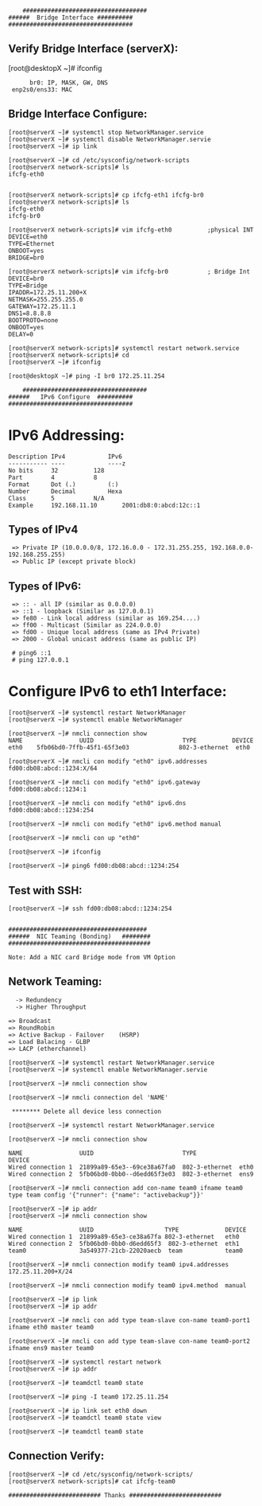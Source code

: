 
        ###################################
	######  Bridge Interface ##########
	###################################

Verify Bridge Interface (serverX):
----------------------------------
[root@desktopX ~]# ifconfig
 
          br0: IP, MASK, GW, DNS
	 enp2s0/ens33: MAC

Bridge Interface Configure:
---------------------------
	[root@serverX ~]# systemctl stop NetworkManager.service 
	[root@serverX ~]# systemctl disable NetworkManager.servie
	[root@serverX ~]# ip link

	[root@serverX ~]# cd /etc/sysconfig/network-scripts
	[root@serverX network-scripts]# ls 
	ifcfg-eth0


	[root@serverX network-scripts]# cp ifcfg-eth1 ifcfg-br0
	[root@serverX network-scripts]# ls 
	ifcfg-eth0
	ifcfg-br0

	[root@serverX network-scripts]# vim ifcfg-eth0          ;physical INT
	DEVICE=eth0
	TYPE=Ethernet
	ONBOOT=yes
	BRIDGE=br0

	[root@serverX network-scripts]# vim ifcfg-br0           ; Bridge Int
	DEVICE=br0
	TYPE=Bridge
	IPADDR=172.25.11.200+X   
	NETMASK=255.255.255.0
	GATEWAY=172.25.11.1
	DNS1=8.8.8.8
	BOOTPROTO=none
	ONBOOT=yes
	DELAY=0

	[root@serverX network-scripts]# systemctl restart network.service 
	[root@serverX network-scripts]# cd
	[root@serverX ~]# ifconfig 

	[root@desktopX ~]# ping -I br0 172.25.11.254

        ###################################
	######   IPv6 Configure  ##########
	###################################

IPv6 Addressing:
================

	Description	IPv4			IPv6
	-----------	----			----z
	No bits		32			128
	Part		4			8
	Format		Dot (.)			(:)
	Number		Decimal			Hexa
	Class		5			N/A
	Example		192.168.11.10		2001:db8:0:abcd:12c::1

Types of IPv4
-------------
	 => Private IP (10.0.0.0/8, 172.16.0.0 - 172.31.255.255, 192.168.0.0-192.168.255.255)
	 => Public IP (except private block)

Types of IPv6:
-------------
	 => :: - all IP (similar as 0.0.0.0)
	 => ::1 - loopback (Similar as 127.0.0.1)
	 => fe80 - Link local address (similar as 169.254....)
	 => ff00 - Multicast (Similar as 224.0.0.0)
	 => fd00 - Unique local address (same as IPv4 Private)
	 => 2000 - Global unicast address (same as public IP)

	 # ping6 ::1
	 # ping 127.0.0.1 

Configure IPv6 to eth1 Interface:
=================================
	[root@serverX ~]# systemctl restart NetworkManager 
	[root@serverX ~]# systemctl enable NetworkManager

	[root@serverX ~]# nmcli connection show 
	NAME        	    UUID                         TYPE          DEVICE 
	eth0    5fb06bd0-7ffb-45f1-65f3e03              802-3-ethernet  eth0

	[root@serverX ~]# nmcli con modify "eth0" ipv6.addresses fd00:db08:abcd::1234:X/64

	[root@serverX ~]# nmcli con modify "eth0" ipv6.gateway fd00:db08:abcd::1234:1

	[root@serverX ~]# nmcli con modify "eth0" ipv6.dns fd00:db08:abcd::1234:254

	[root@serverX ~]# nmcli con modify "eth0" ipv6.method manual

	[root@serverX ~]# nmcli con up "eth0"

	[root@serverX ~]# ifconfig 

	[root@serverX ~]# ping6 fd00:db08:abcd::1234:254

Test with SSH:
-------------
	[root@serverX ~]# ssh fd00:db08:abcd::1234:254


	#######################################
	######  NIC Teaming (Bonding)   ########
	########################################

	Note: Add a NIC card Bridge mode from VM Option

Network Teaming:
----------------
	  -> Redundency 
	  -> Higher Throughput 

	=> Broadcast
	=> RoundRobin
	=> Active Backup - Failover    (HSRP)
	=> Load Balacing - GLBP
	=> LACP (etherchannel) 

	[root@serverX ~]# systemctl restart NetworkManager.service 
	[root@serverX ~]# systemctl enable NetworkManager.servie 

	[root@serverX ~]# nmcli connection show

	[root@serverX ~]# nmcli connection del 'NAME'

	 ******** Delete all device less connection 

	[root@serverX ~]# systemctl restart NetworkManager.service 

	[root@serverX ~]# nmcli connection show

	NAME                UUID                         TYPE            DEVICE 
	Wired connection 1  21899a89-65e3--69ce38a67fa0  802-3-ethernet  eth0   
	Wired connection 2  5fb06bd0-0bb0--d6edd65f3e03  802-3-ethernet  ens9 

	[root@serverX ~]# nmcli connection add con-name team0 ifname team0 type team config '{"runner": {"name": "activebackup"}}'

	[root@serverX ~]# ip addr
	[root@serverX ~]# nmcli connection show 

	NAME                UUID                    TYPE             DEVICE 
	Wired connection 1  21899a89-65e3-ce38a67fa 802-3-ethernet   eth0   
	Wired connection 2  5fb06bd0-0bb0-d6edd65f3  802-3-ethernet  eth1   
	team0               3a549377-21cb-22020aecb  team            team0

	[root@serverX ~]# nmcli connection modify team0 ipv4.addresses 172.25.11.200+X/24

	[root@serverX ~]# nmcli connection modify team0 ipv4.method  manual

	[root@serverX ~]# ip link 
	[root@serverX ~]# ip addr

	[root@serverX ~]# nmcli con add type team-slave con-name team0-port1 
	ifname eth0 master team0

	[root@serverX ~]# nmcli con add type team-slave con-name team0-port2 
	ifname ens9 master team0

	[root@serverX ~]# systemctl restart network
	[root@serverX ~]# ip addr

	[root@serverX ~]# teamdctl team0 state

	[root@serverX ~]# ping -I team0 172.25.11.254

	[root@serverX ~]# ip link set eth0 down
	[root@serverX ~]# teamdctl team0 state view

	[root@serverX ~]# teamdctl team0 state 

Connection Verify:
------------------
	[root@serverX ~]# cd /etc/sysconfig/network-scripts/
	[root@serverX network-scripts]# cat ifcfg-team0

	########################## Thanks ##########################



